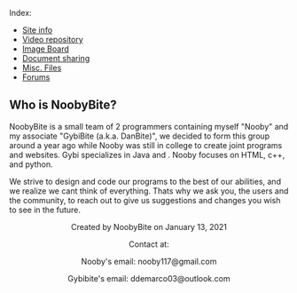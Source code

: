 Index:
 - [Site info](/freepo.markdown)
 - [Video repository](/Videos.markdown)
 - [Image Board](/Pictures.markdown)
 - [Document sharing](/Documents.markdown)
 - [Misc. Files](/Files.markdown)
 - [Forums](/Forums.markdown)

## Who is NoobyBite?
NoobyBite is a small team of 2 programmers containing myself "Nooby" and my associate "GybiBite (a.k.a. DanBite)", we decided to form this group around a year ago while Nooby was still in college to create joint programs and websites. Gybi specializes in Java and <!--add more words-->. Nooby focuses on HTML, c++, and python.

We strive to design and code our programs to the best of our abilities, and we realize we cant think of everything. Thats why we ask you, the users and the community, to reach out to give us suggestions and changes you wish to see in the future.

<center><p>Created by NoobyBite on January 13, 2021</p></center>

<center><p>Contact at:</p></center>

<center><p>Nooby's email: nooby117@gmail.com</p></center>

<center><p>Gybibite's email: ddemarco03@outlook.com</p></center>